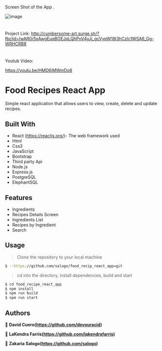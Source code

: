 Screen Shot of the App .

![image](https://user-images.githubusercontent.com/54459398/87961481-5db2ab80-ca7b-11ea-8afb-340694efe5d4.png)

# 
Project Link:
http://cumbersome-art.surge.sh/?fbclid=IwAR0r5xAwgEuqBOEJqLQhPnV4yJj_gcVypW18I3hCzlc1WSA6_Gg-WRHCRB8
#
Youtub Video:

https://youtu.be/HMD6jMWmDo8

# Food Recipes React App

Simple react application that allows users to view, create, delete and update recipes. 


## Built With

* React  (https://reactjs.org/)- The web framework used
* Html
* Css3
* JavaScript
* Bootstrap
* Third party Api
* Node.js
* Express.js
* PostgreSQL
* ElephantSQL

## Features
- Ingredients
- Recipes Details Screen
- Ingredients List
- Recipes by Ingredient
- Search

## Usage

> Clone the repository to your local machine

```sh
$ --https://github.com/salogo/food_recip_react_app=git
```
> cd into the directory, install dependencies, build and start

```sh
$ cd food_recipe_react_app
$ npm install
$ npm run build
$ npm run start
```

## Authors

👤  **David Cuero(https://github.com/devouracid)**

👤 **LaKendra Farris(https://github.com/lakendrafarris)**

👤 **Zakaria Salogo(https://github.com/salogo)**


